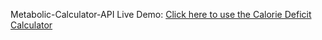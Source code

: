 Metabolic-Calculator-API
Live Demo: [Click here to use the Calorie Deficit Calculator](https://metabolic-calculator-client.onrender.com)

